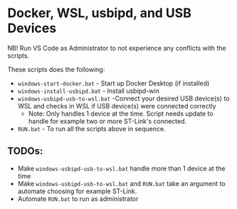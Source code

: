 # Docker, WSL, usbipd, and USB Devices

NB! Run VS Code as Administrator to not experience any conflicts with the scripts.

These scripts does the following:
- `windows-start-docker.bat` - Start up Docker Desktop (if installed)
- `windows-install-usbipd.bat` - Install usbipd-win
- `windows-usbipd-usb-to-wsl.bat` -Connect your desired USB device(s) to WSL and checks in WSL if USB device(s) were connected correctly
    - Note: Only handles 1 device at the time. Script needs update to handle for example two or more ST-Link's connected.
- `RUN.bat` - To run all the scripts above in sequence.


## TODOs:
- Make `windows-usbipd-usb-to-wsl.bat` handle more than 1 device at the time
- Make `windows-usbipd-usb-to-wsl.bat` and `RUN.bat` take an argument to automate choosing for example ST-Link.
- Automate `RUN.bat` to run as administrator


